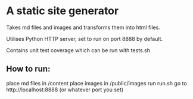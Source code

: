 # A static site generator

Takes md files and images and transforms them into html files. 

Utilises Python HTTP server, set to run on port 8888 by default.

Contains unit test coverage which can be run with tests.sh

## How to run:
place md files in /content
place images in /public/images
run run.sh
go to http://localhost:8888 (or whatever port you set)
